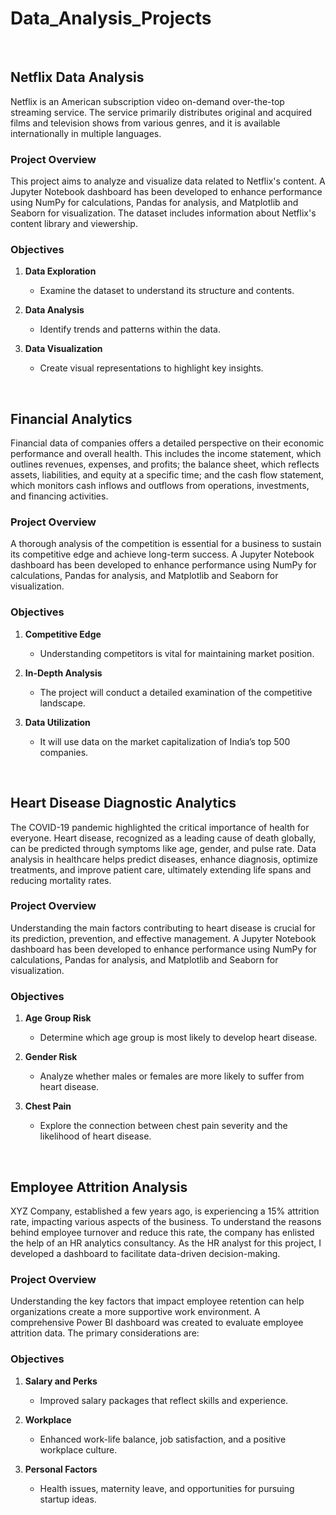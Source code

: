 # Data_Analysis_Projects

<br>

## Netflix Data Analysis

Netflix is an American subscription video on-demand over-the-top streaming service. The service primarily distributes original and acquired films and television shows from various genres, and it is available internationally in multiple languages.

### Project Overview

This project aims to analyze and visualize data related to Netflix's content. A Jupyter Notebook dashboard has been developed to enhance performance using NumPy for calculations, Pandas for analysis, and Matplotlib and Seaborn for visualization. The dataset includes information about Netflix's content library and viewership.

### Objectives

1. **Data Exploration**
    - Examine the dataset to understand its structure and contents.

2. **Data Analysis**
    - Identify trends and patterns within the data.

3. **Data Visualization**
    - Create visual representations to highlight key insights.

<br>

## Financial Analytics

Financial data of companies offers a detailed perspective on their economic performance and overall health. This includes the income statement, which outlines revenues, expenses, and profits; the balance sheet, which reflects assets, liabilities, and equity at a specific time; and the cash flow statement, which monitors cash inflows and outflows from operations, investments, and financing activities.

### Project Overview

A thorough analysis of the competition is essential for a business to sustain its competitive edge and achieve long-term success. A Jupyter Notebook dashboard has been developed to enhance performance using NumPy for calculations, Pandas for analysis, and Matplotlib and Seaborn for visualization.

### Objectives

1. **Competitive Edge**
    - Understanding competitors is vital for maintaining market position.

2. **In-Depth Analysis**
    - The project will conduct a detailed examination of the competitive landscape.

3. **Data Utilization**
    - It will use data on the market capitalization of India’s top 500 companies.

<br>

## Heart Disease Diagnostic Analytics

The COVID-19 pandemic highlighted the critical importance of health for everyone. Heart disease, recognized as a leading cause of death globally, can be predicted through symptoms like age, gender, and pulse rate. Data analysis in healthcare helps predict diseases, enhance diagnosis, optimize treatments, and improve patient care, ultimately extending life spans and reducing mortality rates.

### Project Overview

Understanding the main factors contributing to heart disease is crucial for its prediction, prevention, and effective management. A Jupyter Notebook dashboard has been developed to enhance performance using NumPy for calculations, Pandas for analysis, and Matplotlib and Seaborn for visualization.

### Objectives

1. **Age Group Risk**
    - Determine which age group is most likely to develop heart disease.

2. **Gender Risk**
    - Analyze whether males or females are more likely to suffer from heart disease.

3. **Chest Pain**
    - Explore the connection between chest pain severity and the likelihood of heart disease.
  
<br>

## Employee Attrition Analysis

XYZ Company, established a few years ago, is experiencing a 15% attrition rate, impacting various aspects of the business. To understand the reasons behind employee turnover and reduce this rate, the company has enlisted the help of an HR analytics consultancy. As the HR analyst for this project, I developed a dashboard to facilitate data-driven decision-making.

### Project Overview

Understanding the key factors that impact employee retention can help organizations create a more supportive work environment. A comprehensive Power BI dashboard was created to evaluate employee attrition data. The primary considerations are:

### Objectives

1. **Salary and Perks**
    - Improved salary packages that reflect skills and experience.

2. **Workplace**
    - Enhanced work-life balance, job satisfaction, and a positive workplace culture.

3. **Personal Factors**
    - Health issues, maternity leave, and opportunities for pursuing startup ideas.


  


 

 




